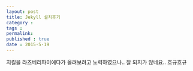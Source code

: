 ```yaml
---
layout: post
title: Jekyll 설치후기
category : 
tags :
permalink: 
published : true
date : 2015-5-19
---
```


지킬을 라즈베리파이에다가 올려보려고 노력하였으나.. 잘 되지가 않네요.. 흐규흐규